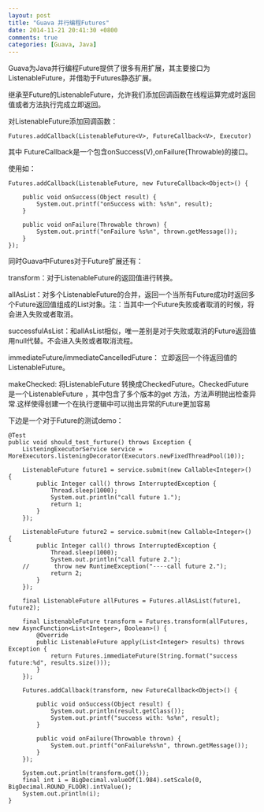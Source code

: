 ```yaml
---
layout: post
title: "Guava 并行编程Futures"
date: 2014-11-21 20:41:30 +0800
comments: true
categories: [Guava, Java]
---
```

Guava为Java并行编程Future提供了很多有用扩展，其主要接口为ListenableFuture，并借助于Futures静态扩展。

继承至Future的ListenableFuture，允许我们添加回调函数在线程运算完成时返回值或者方法执行完成立即返回。

对ListenableFuture添加回调函数：

	Futures.addCallback(ListenableFuture<V>, FutureCallback<V>, Executor)

其中 FutureCallback<V>是一个包含onSuccess(V),onFailure(Throwable)的接口。

使用如：

	Futures.addCallback(ListenableFuture, new FutureCallback<Object>() {

        public void onSuccess(Object result) {
            System.out.printf("onSuccess with: %s%n", result);
        }

        public void onFailure(Throwable thrown) {
            System.out.printf("onFailure %s%n", thrown.getMessage());
        }
    });

同时Guava中Futures对于Future扩展还有：

transform：对于ListenableFuture的返回值进行转换。

allAsList：对多个ListenableFuture的合并，返回一个当所有Future成功时返回多个Future返回值组成的List对象。注：当其中一个Future失败或者取消的时候，将会进入失败或者取消。

successfulAsList：和allAsList相似，唯一差别是对于失败或取消的Future返回值用null代替。不会进入失败或者取消流程。

immediateFuture/immediateCancelledFuture： 立即返回一个待返回值的ListenableFuture。

makeChecked: 将ListenableFuture 转换成CheckedFuture。CheckedFuture 是一个ListenableFuture ，其中包含了多个版本的get 方法，方法声明抛出检查异常.这样使得创建一个在执行逻辑中可以抛出异常的Future更加容易

下边是一个对于Future的测试demo：

	@Test
	public void should_test_furture() throws Exception {
	    ListeningExecutorService service = MoreExecutors.listeningDecorator(Executors.newFixedThreadPool(10));

	    ListenableFuture future1 = service.submit(new Callable<Integer>() {
	        public Integer call() throws InterruptedException {
	            Thread.sleep(1000);
	            System.out.println("call future 1.");
	            return 1;
	        }
	    });

	    ListenableFuture future2 = service.submit(new Callable<Integer>() {
	        public Integer call() throws InterruptedException {
	            Thread.sleep(1000);
	            System.out.println("call future 2.");
		//       throw new RuntimeException("----call future 2.");
	            return 2;
	        }
	    });

	    final ListenableFuture allFutures = Futures.allAsList(future1, future2);

	    final ListenableFuture transform = Futures.transform(allFutures, new AsyncFunction<List<Integer>, Boolean>() {
	        @Override
	        public ListenableFuture apply(List<Integer> results) throws Exception {
	            return Futures.immediateFuture(String.format("success future:%d", results.size()));
	        }
	    });

	    Futures.addCallback(transform, new FutureCallback<Object>() {

	        public void onSuccess(Object result) {
	            System.out.println(result.getClass());
	            System.out.printf("success with: %s%n", result);
	        }

	        public void onFailure(Throwable thrown) {
	            System.out.printf("onFailure%s%n", thrown.getMessage());
	        }
	    });

	    System.out.println(transform.get());
	    final int i = BigDecimal.valueOf(1.984).setScale(0, BigDecimal.ROUND_FLOOR).intValue();
	    System.out.println(i);
	}

